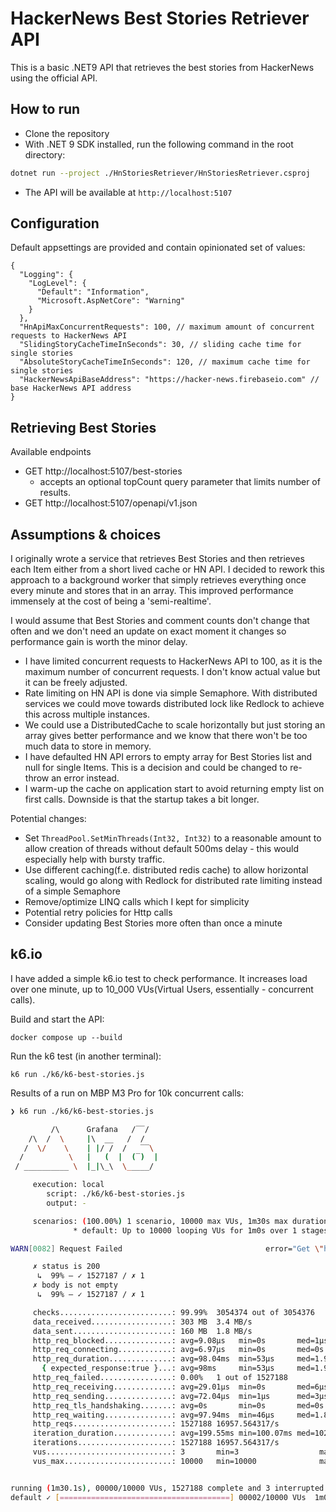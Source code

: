 # HackerNews Best Stories Retriever API

This is a basic .NET9 API that retrieves the best stories from HackerNews using the official API.

## How to run
- Clone the repository
- With .NET 9 SDK installed, run the following command in the root directory:
```bash
dotnet run --project ./HnStoriesRetriever/HnStoriesRetriever.csproj
```
- The API will be available at `http://localhost:5107`

## Configuration
Default appsettings are provided and contain opinionated set of values:
```json5
{
  "Logging": {
    "LogLevel": {
      "Default": "Information",
      "Microsoft.AspNetCore": "Warning"
    }
  },
  "HnApiMaxConcurrentRequests": 100, // maximum amount of concurrent requests to HackerNews API
  "SlidingStoryCacheTimeInSeconds": 30, // sliding cache time for single stories
  "AbsoluteStoryCacheTimeInSeconds": 120, // maximum cache time for single stories
  "HackerNewsApiBaseAddress": "https://hacker-news.firebaseio.com" // base HackerNews API address
}

```

## Retrieving Best Stories
Available endpoints
 - GET http://localhost:5107/best-stories
   - accepts an optional topCount query parameter that limits number of results.
 - GET http://localhost:5107/openapi/v1.json

## Assumptions & choices
I originally wrote a service that retrieves Best Stories and then retrieves each Item either from a short lived cache or HN API.
I decided to rework this approach to a background worker that simply retrieves everything once every minute and stores that in an array. This improved performance immensely at the cost of being a 'semi-realtime'.

I would assume that Best Stories and comment counts don't change that often and we don't need an update on exact moment it changes so performance gain is worth the minor delay.

 - I have limited concurrent requests to HackerNews API to 100, as it is the maximum number of concurrent requests. I don't know actual value but it can be freely adjusted.
 - Rate limiting on HN API is done via simple Semaphore. With distributed services we could move towards distributed lock like Redlock to achieve this across multiple instances.
 - We could use a DistributedCache to scale horizontally but just storing an array gives better performance and we know that there won't be too much data to store in memory.
 - I have defaulted HN API errors to empty array for Best Stories list and null for single Items. This is a decision and could be changed to re-throw an error instead.
 - I warm-up the cache on application start to avoid returning empty list on first calls. Downside is that the startup takes a bit longer.
 

Potential changes:
   - Set `ThreadPool.SetMinThreads(Int32, Int32)` to a reasonable amount to allow creation of threads without default 500ms delay - this would especially help with bursty traffic.
   - Use different caching(f.e. distributed redis cache) to allow horizontal scaling, would go along with Redlock for distributed rate limiting instead of a simple Semaphore
   - Remove/optimize LINQ calls which I kept for simplicity
   - Potential retry policies for Http calls
   - Consider updating Best Stories more often than once a minute

## k6.io
I have added a simple k6.io test to check performance.
It increases load over one minute, up to 10_000 VUs(Virtual Users, essentially - concurrent calls).

Build and start the API:  
```
docker compose up --build
```
Run the k6 test (in another terminal):  
```
k6 run ./k6/k6-best-stories.js
```

Results of a run on MBP M3 Pro for 10k concurrent calls:
```bash
❯ k6 run ./k6/k6-best-stories.js

         /\      Grafana   /‾‾/  
    /\  /  \     |\  __   /  /   
   /  \/    \    | |/ /  /   ‾‾\ 
  /          \   |   (  |  (‾)  |
 / __________ \  |_|\_\  \_____/ 

     execution: local
        script: ./k6/k6-best-stories.js
        output: -

     scenarios: (100.00%) 1 scenario, 10000 max VUs, 1m30s max duration (incl. graceful stop):
              * default: Up to 10000 looping VUs for 1m0s over 1 stages (gracefulRampDown: 30s, gracefulStop: 30s)

WARN[0082] Request Failed                                error="Get \"http://localhost:5107/best-stories?topCount=122\": request timeout"

     ✗ status is 200
      ↳  99% — ✓ 1527187 / ✗ 1
     ✗ body is not empty
      ↳  99% — ✓ 1527187 / ✗ 1

     checks.........................: 99.99%  3054374 out of 3054376
     data_received..................: 303 MB  3.4 MB/s
     data_sent......................: 160 MB  1.8 MB/s
     http_req_blocked...............: avg=9.08µs   min=0s       med=1µs      max=174.54ms p(90)=3µs      p(95)=3µs     
     http_req_connecting............: avg=6.97µs   min=0s       med=0s       max=174.46ms p(90)=0s       p(95)=0s      
     http_req_duration..............: avg=98.04ms  min=53µs     med=1.91ms   max=1m0s     p(90)=205.02ms p(95)=601.76ms
       { expected_response:true }...: avg=98ms     min=53µs     med=1.91ms   max=57.41s   p(90)=205.02ms p(95)=601.76ms
     http_req_failed................: 0.00%   1 out of 1527188
     http_req_receiving.............: avg=29.01µs  min=0s       med=6µs      max=101.56ms p(90)=18µs     p(95)=43µs    
     http_req_sending...............: avg=72.04µs  min=1µs      med=3µs      max=56.1ms   p(90)=50µs     p(95)=128µs   
     http_req_tls_handshaking.......: avg=0s       min=0s       med=0s       max=0s       p(90)=0s       p(95)=0s      
     http_req_waiting...............: avg=97.94ms  min=46µs     med=1.87ms   max=1m0s     p(90)=204.81ms p(95)=601.7ms 
     http_reqs......................: 1527188 16957.564317/s
     iteration_duration.............: avg=199.55ms min=100.07ms med=102.33ms max=1m0s     p(90)=306.09ms p(95)=701.63ms
     iterations.....................: 1527188 16957.564317/s
     vus............................: 3       min=3                  max=9950 
     vus_max........................: 10000   min=10000              max=10000


running (1m30.1s), 00000/10000 VUs, 1527188 complete and 3 interrupted iterations
default ✓ [======================================] 00002/10000 VUs  1m0s

```